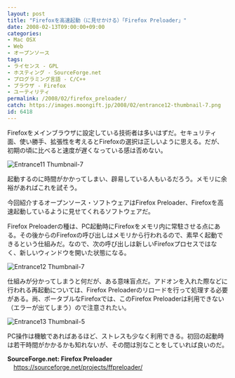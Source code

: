 ```yaml
---
layout: post
title: "Firefoxを高速起動（に見せかける）「Firefox Preloader」"
date: 2008-02-13T09:00:00+09:00
categories:
- Mac OSX
- Web
- オープンソース
tags: 
- ライセンス - GPL
- ホスティング - SourceForge.net
- プログラミング言語 - C/C++
- ブラウザ - Firefox
- ユーティリティ
permalink: /2008/02/firefox_preloader/
catch: https://images.moongift.jp/2008/02/entrance12-thumbnail-7.png
id: 6418
---
```

Firefoxをメインブラウザに設定している技術者は多いはずだ。セキュリティ面、使い勝手、拡張性を考えるとFirefoxの選択は正しいように思える。だが、初期の頃に比べると速度が遅くなっている感は否めない。   
  
 ![Entrance11 Thumbnail-7](https://images.moongift.jp/2008/02/entrance11-thumbnail-7.png)  
  
起動するのに時間がかかってしまい、辟易している人もいるだろう。メモリに余裕があればこれを試そう。   
  
今回紹介するオープンソース・ソフトウェアはFirefox Preloader、Firefoxを高速起動しているように見せてくれるソフトウェアだ。   
<!--more-->  
Firefox Preloaderの種は、PC起動時にFirefoxをメモリ内に常駐させる点にある。その後からのFirefoxの呼び出しはメモリから行われるので、素早く起動できるという仕組みだ。なので、次の呼び出しは新しいFirefoxプロセスではなく、新しいウィンドウを開いた状態になる。   
  
 ![Entrance12 Thumbnail-7](https://images.moongift.jp/2008/02/entrance12-thumbnail-7.png)  
  
仕組みが分かってしまうと何だが、ある意味盲点だ。アドオンを入れた際などに行われる再起動については、Firefox Preloaderのリロードを行って処理する必要がある。尚、ポータブルなFirefoxでは、このFirefox Preloaderは利用できない（エラーが出てしまう）ので注意されたい。   
  
 ![Entrance13 Thumbnail-5](https://images.moongift.jp/2008/02/entrance13-thumbnail-5.png)  
  
PC操作は機敏であればあるほど、ストレスも少なく利用できる。初回の起動時は若干時間がかかるかも知れないが、その間は別なことをしていれば良いのだ。   
  
**SourceForge.net: Firefox Preloader**   
　[https://sourceforge.net/projects/ffpreloader/   
](https://sourceforge.net/projects/ffpreloader/)

